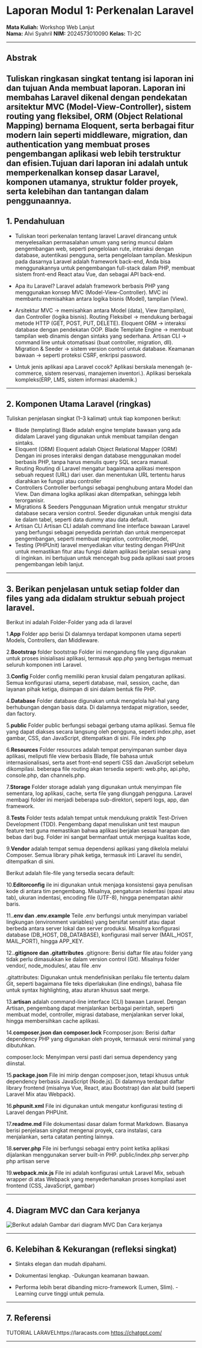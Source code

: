 # Laporan Modul 1: Perkenalan Laravel
**Mata Kuliah:** Workshop Web Lanjut   
**Nama:** Alvi Syahril 
**NIM:** 2024573010090
**Kelas:** TI-2C

---

## Abstrak 
Tuliskan ringkasan singkat tentang isi laporan ini dan tujuan Anda membuat laporan.
Laporan ini membahas Laravel dikenal dengan pendekatan arsitektur MVC (Model-View-Controller), sistem routing yang fleksibel, ORM (Object Relational Mapping) bernama Eloquent, serta berbagai fitur modern lain seperti middleware, migration, dan authentication yang membuat proses pengembangan aplikasi web lebih terstruktur dan efisien.Tujuan dari laporan ini adalah untuk memperkenalkan konsep dasar Laravel, komponen utamanya, struktur folder proyek, serta kelebihan dan tantangan dalam penggunaannya.
---

## 1. Pendahuluan
- Tuliskan teori perkenalan tentang laravel
Laravel dirancang untuk menyelesaikan permasalahan umum yang sering muncul dalam pengembangan web, seperti pengelolaan rute, interaksi dengan database, autentikasi pengguna, serta pengelolaan tampilan.
Meskipun pada dasarnya Laravel adalah framework back-end, Anda bisa menggunakannya untuk pengembangan full-stack dalam PHP, membuat sistem front-end React atau Vue, dan sebagai API back-end.

- Apa itu Laravel?
Laravel adalah framework berbasis PHP yang menggunakan konsep MVC (Model-View-Controller). MVC ini membantu memisahkan antara logika bisnis (Model), tampilan (View).

- Arsitektur MVC → memisahkan antara Model (data), View (tampilan), dan Controller (logika bisnis).
Routing Fleksibel → mendukung berbagai metode HTTP (GET, POST, PUT, DELETE).
Eloquent ORM → interaksi database dengan pendekatan OOP.
Blade Template Engine → membuat tampilan web dinamis dengan sintaks yang sederhana.
Artisan CLI → command line untuk otomatisasi (buat controller, migration, dll).
Migration & Seeder → sistem version control untuk database.
Keamanan bawaan → seperti proteksi CSRF, enkripsi password.

- Untuk jenis aplikasi apa Laravel cocok?
Aplikasi berskala menengah (e-commerce, sistem reservasi, manajemen inventori.).
Aplikasi bersekala kompleks(ERP, LMS, sistem informasi akademik.)
---

## 2. Komponen Utama Laravel (ringkas)
Tuliskan penjelasan singkat (1–3 kalimat) untuk tiap komponen berikut:
- Blade (templating)
Blade adalah engine template bawaan yang ada didalam Laravel yang digunakan untuk membuat tampilan dengan sintaks. 
- Eloquent (ORM)
Eloquent adalah Object Relational Mapper (ORM) Dengan ini proses  interaksi dengan database menggunakan model berbasis PHP, tanpa harus menulis query SQL secara manual.
- Routing
Routing di Laravel mengatur bagaimana aplikasi merespon sebuah request (URL) dari user. dan menentukan URL tertentu harus diarahkan ke fungsi atau controller
- Controllers
Controller berfungsi sebagai penghubung antara Model dan View. Dan dimana logika aplikasi akan ditempatkan, sehingga lebih terorganisir.
- Migrations & Seeders
Penggunaan Migration untuk mengatur struktur database secara version control. Seeder digunakan untuk mengisi data ke dalam tabel, seperti data dummy atau data default.
- Artisan CLI
Artisan CLI adalah command line interface bawaan Laravel yang berfungsi sebagai penyedida perintah dan untuk mempercepat pengembangan, seperti membuat migration, controller,model,
- Testing (PHPUnit)
laravel menyediakan vitur testing dengan PHPUnit untuk memastikan fitur atau fungsi dalam aplikasi berjalan sesuai yang di  inginkan. ini bertujuan untuk mencegah bug pada aplikasi saat proses pengembangan lebih lanjut.

---

## 3. Berikan penjelasan untuk setiap folder dan files yang ada didalam struktur sebuah project laravel.

Berikut ini adalah Folder-Folder yang ada di laravel

1.**App**
Folder app berisi Di dalamnya terdapat komponen utama seperti Models, Controllers, dan Middleware.

2.**Bootstrap**
folder bootstrap Folder ini mengandung file yang digunakan untuk proses inisialisasi aplikasi, termasuk app.php yang bertugas memuat seluruh komponen inti Laravel.

3.**Config**
Folder config memiliki peran krusial dalam pengaturan aplikasi. Semua konfigurasi utama, seperti database, mail, session, cache, dan layanan pihak ketiga, disimpan di sini dalam bentuk file PHP.

4.**Database**
Folder database digunakan untuk mengelola hal-hal yang berhubungan dengan basis data. Di dalamnya terdapat migration, seeder, dan factory.

5.**public**
Folder public berfungsi sebagai gerbang utama aplikasi. Semua file yang dapat diakses secara langsung oleh pengguna, seperti index.php, aset gambar, CSS, dan JavaScript, ditempatkan di sini. File index.php

6.**Resources**
Folder resources adalah tempat penyimpanan sumber daya aplikasi, meliputi file view berbasis Blade, file bahasa untuk internasionalisasi, serta aset front-end seperti CSS dan JavaScript sebelum dikompilasi. beberapa file routing akan tersedia seperti: web.php, api.php, console.php, dan channels.php.

7.**Storage**
Folder storage adalah yang digunakan untuk menyimpan file sementara, log aplikasi, cache, serta file yang diunggah pengguna. Laravel membagi folder ini menjadi beberapa sub-direktori, seperti logs, app, dan framework.

8.**Tests**
Folder tests adalah tempat untuk mendukung praktik Test-Driven Development (TDD). Pengembang dapat menuliskan unit test maupun feature test guna memastikan bahwa aplikasi berjalan sesuai harapan dan bebas dari bug. Folder ini sangat bermanfaat untuk menjaga kualitas kode,

9.**Vendor**
adalah tempat semua dependensi aplikasi yang dikelola melalui Composer. Semua library pihak ketiga, termasuk inti Laravel itu sendiri, ditempatkan di sini.

Berikut adalah file-file yang tersedia secara default:

10.**Editorconfig**
ile ini digunakan untuk menjaga konsistensi gaya penulisan kode di antara tim pengembang. Misalnya, pengaturan indentasi (spasi atau tab), ukuran indentasi, encoding file (UTF-8), hingga penempatan akhir baris.

11.**.env dan .env.example**
Teile .env berfungsi untuk menyimpan variabel lingkungan (environment variables) yang bersifat sensitif atau dapat berbeda antara server lokal dan server produksi. Misalnya konfigurasi database (DB_HOST, DB_DATABASE), konfigurasi mail server (MAIL_HOST, MAIL_PORT), hingga APP_KEY.

12.**.gitignore dan .gitattributes**
.gitignore: Berisi daftar file atau folder yang tidak perlu dimasukkan ke dalam version control (Git). Misalnya folder vendor/, node_modules/, atau file .env

.gitattributes: Digunakan untuk mendefinisikan perilaku file tertentu dalam Git, seperti bagaimana file teks diperlakukan (line endings), bahasa file untuk syntax highlighting, atau aturan khusus saat merge.

13.**artisan**
adalah command-line interface (CLI) bawaan Laravel. Dengan Artisan, pengembang dapat menjalankan berbagai perintah, seperti membuat model, controller, migrasi database, menjalankan server lokal, hingga membersihkan cache aplikasi.

14.**composer.json dan composer.lock**
Fcomposer.json: Berisi daftar dependency PHP yang digunakan oleh proyek, termasuk versi minimal yang dibutuhkan.

composer.lock: Menyimpan versi pasti dari semua dependency yang diinstal.

15.**package.json**
File ini mirip dengan composer.json, tetapi khusus untuk dependency berbasis JavaScript (Node.js). Di dalamnya terdapat daftar library frontend (misalnya Vue, React, atau Bootstrap) dan alat build (seperti Laravel Mix atau Webpack).

16.**phpunit.xml**
File ini digunakan untuk mengatur konfigurasi testing di Laravel dengan PHPUnit.

17.**readme.md**
File dokumentasi dasar dalam format Markdown. Biasanya berisi penjelasan singkat mengenai proyek, cara instalasi, cara menjalankan, serta catatan penting lainnya.

18.**server.php**
File ini berfungsi sebagai entry point ketika aplikasi dijalankan menggunakan server built-in PHP.
public/index.php
server.php
php artisan serve


19.**webpack.mix.js**
File ini adalah konfigurasi untuk Laravel Mix, sebuah wrapper di atas Webpack yang menyederhanakan proses kompilasi aset frontend (CSS, JavaScript, gambar)

---

## 4. Diagram MVC dan Cara kerjanya

![Berikut adalah Gambar dari diagram MVC Dan Cara kerjanya](gambar/MVC.web)

---

## 6. Kelebihan & Kekurangan (refleksi singkat)
- Sintaks elegan dan mudah dipahami.
- Dokumentasi lengkap.
-Dukungan keamanan bawaan.

- Performa lebih berat dibanding micro-framework (Lumen, Slim).
-Learning curve tinggi untuk pemula.

---

## 7. Referensi
TUTORIAL LARAVELhttps://laracasts.com
https://chatgpt.com/

---
